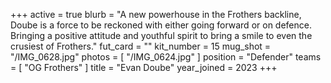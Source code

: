+++
active = true
blurb = "A new powerhouse in the Frothers backline, Doube is a force to be reckoned with either going forward or on defence. Bringing a positive attitude and youthful spirit to bring a smile to even the crusiest of Frothers."
fut_card = ""
kit_number = 15
mug_shot = "/IMG_0628.jpg"
photos = [ "/IMG_0624.jpg" ]
position = "Defender"
teams = [ "OG Frothers" ]
title = "Evan Doube"
year_joined = 2023
+++

